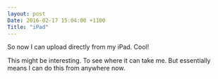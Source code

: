 ```yaml
---
layout: post
Date: 2016-02-17 15:04:00 +1100
Title: "iPad"
---
```

So now I can upload directly from my iPad. Cool! 

This might be interesting. To see where it can take me. But essentially means I can do this from anywhere now. 
